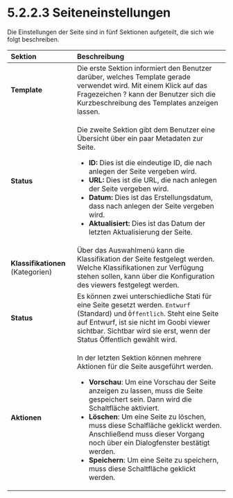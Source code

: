 # 5.2.2.3 Seiteneinstellungen

Die Einstellungen der Seite sind in fünf Sektionen aufgeteilt, die sich wie folgt beschreiben.

<table>
  <thead>
    <tr>
      <th style="text-align:left"><b>Sektion</b> 
      </th>
      <th style="text-align:left">Beschreibung</th>
    </tr>
  </thead>
  <tbody>
    <tr>
      <td style="text-align:left"><b>Template</b>
      </td>
      <td style="text-align:left">Die erste Sektion informiert den Benutzer dar&#xFC;ber, welches Template
        gerade verwendet wird. Mit einem Klick auf das Fragezeichen ? kann der
        Benutzer sich die Kurzbeschreibung des Templates anzeigen lassen.</td>
    </tr>
    <tr>
      <td style="text-align:left"><b>Status</b> 
      </td>
      <td style="text-align:left">
        <p>Die zweite Sektion gibt dem Benutzer eine &#xDC;bersicht &#xFC;ber ein
          paar Metadaten zur Seite.</p>
        <ul>
          <li><b>ID: </b>Dies ist die eindeutige ID, die nach anlegen der Seite vergeben
            wird.</li>
          <li><b>URL: </b>Dies ist die URL, die nach anlegen der Seite vergeben wird.</li>
          <li><b>Datum: </b>Dies ist das Erstellungsdatum, dass nach anlegen der Seite
            vergeben wird.</li>
          <li><b>Aktualisiert: </b>Dies ist das Datum der letzten Aktualisierung der
            Seite.</li>
        </ul>
      </td>
    </tr>
    <tr>
      <td style="text-align:left"><b>Klassifikationen </b>(Kategorien)</td>
      <td style="text-align:left">&#xDC;ber das Auswahlmen&#xFC; kann die Klassifikation der Seite festgelegt
        werden. Welche Klassifikationen zur Verf&#xFC;gung stehen sollen, kann
        &#xFC;ber die Konfiguration des viewers festgelegt werden.</td>
    </tr>
    <tr>
      <td style="text-align:left"><b>Status</b>
      </td>
      <td style="text-align:left">Es k&#xF6;nnen zwei unterschiedliche Stati f&#xFC;r eine Seite gesetzt
        werden. <code>Entwurf</code> (Standard) und <code>&#xD6;ffentlich</code>.
        Steht eine Seite auf Entwurf, ist sie nicht im Goobi viewer sichtbar. Sichtbar
        wird sie erst, wenn der Status &#xD6;ffentlich gew&#xE4;hlt wird.</td>
    </tr>
    <tr>
      <td style="text-align:left"><b>Aktionen</b>
      </td>
      <td style="text-align:left">
        <p>In der letzten Sektion k&#xF6;nnen mehrere Aktionen f&#xFC;r die Seite
          ausgef&#xFC;hrt werden.</p>
        <ul>
          <li><b>Vorschau</b>: Um eine Vorschau der Seite anzeigen zu lassen, muss die
            Seite gespeichert sein. Dann wird die Schaltfl&#xE4;che aktiviert.</li>
          <li><b>L&#xF6;schen</b>: Um eine Seite zu l&#xF6;schen, muss diese Schalfl&#xE4;che
            geklickt werden. Anschlie&#xDF;end muss dieser Vorgang noch &#xFC;ber ein
            Dialogfenster best&#xE4;tigt werden.</li>
          <li><b>Speichern</b>: Um eine Seite zu speichern, muss diese Schaltfl&#xE4;che
            geklickt werden.</li>
        </ul>
      </td>
    </tr>
  </tbody>
</table>